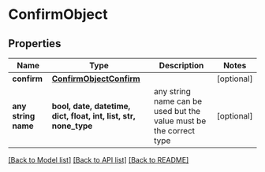 # ConfirmObject


## Properties
Name | Type | Description | Notes
------------ | ------------- | ------------- | -------------
**confirm** | [**ConfirmObjectConfirm**](ConfirmObjectConfirm.md) |  | [optional] 
**any string name** | **bool, date, datetime, dict, float, int, list, str, none_type** | any string name can be used but the value must be the correct type | [optional]

[[Back to Model list]](../README.md#documentation-for-models) [[Back to API list]](../README.md#documentation-for-api-endpoints) [[Back to README]](../README.md)


